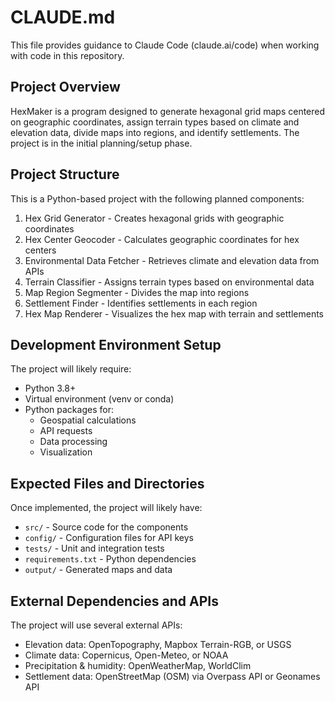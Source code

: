 # CLAUDE.md

This file provides guidance to Claude Code (claude.ai/code) when working with code in this repository.

## Project Overview

HexMaker is a program designed to generate hexagonal grid maps centered on geographic coordinates, assign terrain types based on climate and elevation data, divide maps into regions, and identify settlements. The project is in the initial planning/setup phase.

## Project Structure

This is a Python-based project with the following planned components:

1. Hex Grid Generator - Creates hexagonal grids with geographic coordinates
2. Hex Center Geocoder - Calculates geographic coordinates for hex centers
3. Environmental Data Fetcher - Retrieves climate and elevation data from APIs
4. Terrain Classifier - Assigns terrain types based on environmental data
5. Map Region Segmenter - Divides the map into regions
6. Settlement Finder - Identifies settlements in each region
7. Hex Map Renderer - Visualizes the hex map with terrain and settlements

## Development Environment Setup

The project will likely require:
- Python 3.8+
- Virtual environment (venv or conda)
- Python packages for:
  - Geospatial calculations
  - API requests
  - Data processing
  - Visualization

## Expected Files and Directories

Once implemented, the project will likely have:
- `src/` - Source code for the components
- `config/` - Configuration files for API keys
- `tests/` - Unit and integration tests
- `requirements.txt` - Python dependencies
- `output/` - Generated maps and data

## External Dependencies and APIs

The project will use several external APIs:
- Elevation data: OpenTopography, Mapbox Terrain-RGB, or USGS
- Climate data: Copernicus, Open-Meteo, or NOAA
- Precipitation & humidity: OpenWeatherMap, WorldClim
- Settlement data: OpenStreetMap (OSM) via Overpass API or Geonames API